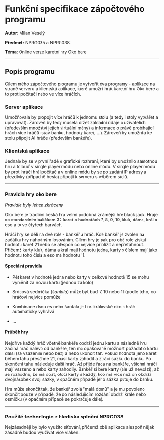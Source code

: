 # Funkční specifikace zápočtového programu

**Autor:** Milan Veselý

**Předmět:** NPRG035 a NPRG038

**Téma**: Online verze karetní hry Oko bere

---

## Popis programu

Cílem mého zápočtového programu je vytvořit dva programy - aplikace na straně serveru a klientská aplikace, které  umožní hrát karetní hru Oko bere a to proti počítači nebo ve více hráčích.

### Server aplikace

Umožňovala by propojit více hráčů k jednomu stolu (a tedy i stoly vytvářet a upravovat). Zároveň by tedy musela držet základní údaje o uživatelích (především množství jejich virtuální měny) a informace o právě probíhající hrách více hráčů (stav banku, hodnoty karet, ...). Zároveň by umožnila ke stolu připojit AI hráče (především bankéře).

### Klientská aplikace

Jednalo by se v první řadě o grafické rozhraní, které by umožnilo samotnou hru a to buď v single player módu nebo online módu. V single player módu by proti hráči hrál počítač a v online módu by se po zadání IP adresy a přezdívky (případně hesla) připojil k serveru s výběrem stolů.

---

### Pravidla hry oko bere

*Pravidla byly lehce zkráceny*

Oko bere je tradiční česká hra velmi podobná známější hře black jack. Hraje se standardním  balíčkem 32 karet o hodnotách 7, 8, 9, 10, kluk, dáma, král a eso a to ve čtyřech barvách. 

Hráči hry se dělí na dvě role - bankéř a hráč. Kde bankéř je zvolen na začátku hry náhodným losováním. Cílem hry je pak pro obě role získat hodnotu karet 21 nebo se alespoň co nejvíce přiblížit a nepřetáhnout. Přičemž karty kluk, dáma a král mají hodnotu jedna, karty s číslem mají jako hodnotu toho čísla a eso má hodnotu 11.

#### Speciální pravidla

* Pět karet v hodnotě jedna nebo karty v celkové hodnotě 15 se mohu vyměnit za novou kartu (jednou za kolo)

* Srdcová sedmička (*šantala*) může být buď 7, 10 nebo 11 (podle toho, co hráčovi nejvíce pomůže)

* Kombinace dvou es nebo šantala je tzv. královské oko a hráč automaticky vyhrává

* ...

#### Průběh hry

Nejdříve každý hráč včetně bankéře obdrží jednu kartu a následně hru začíná hráč nalevo od bankéře, ten má opakovaně možnost požádat o kartu další (se vsazením nebo bez) a nebo ukončit tah. Pokud hodnota jeho karet během tahu přesáhne 21, musí karty zahodit a ztrácí sázku do banku. Po skončení tahu následuje další hráč. Až přijde řada na bankéře, všichni hráči mají vsazeno a nebo karty zahodily. Bankéř si bere karty (ale už nevsází), až se rozhodne, že má dost, otočí karty a každý, kdo má více než on obdrží dvojnásobek svojí sázky, v opačném případě jeho sázka putuje do banku.

Hra může skončit tak, že bankéř zvolá "malá domů" a je mu povoleno skončit pouze v případě, že po následujícím rozdání obdrží krále nebo osmičku (v opačném případě se pokračuje dále).

---

### Použité technologie z hlediska splnění NPRG038

Nejzásadněji by bylo využito síťování, přičemž obě aplikace alespoň nějak zásadně budou využívat více vláken.
